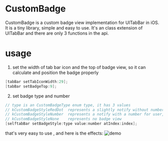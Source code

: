 # CustomBadge

CustomBadge is a custom badge view implementation for UITabBar in iOS. It is a tiny library, simple and easy to use. It's an class extension of UITabBar and there are only 3 functions in the api.

# usage 

1. set the width of tab bar icon and the top of badge view, so it can calculate and position the badge properly
```Objective-c
[tabBar setTabIconWidth:29];
[tabBar setBadgeTop:9];
```

2. set badge type and number 
```Objective-c
// type is an CustomBadgeType enum type, it has 3 values
// kCustomBadgeStyleRedDot  represents a slightly notify without number for user
// kCustomBadgeStyleNumber  represents a notify with a number for user, and the badge will adjust its width automatically and show '...' when  the number is larger than 99
// kCustomBadgeStyleNone    represents no badge view
[selftabBar setBadgeStyle:type value:number atIndex:index];
```

that's very easy to use , and here is the effects:
![demo](https://github.com/MRsummer/CustomBadge/blob/master/demo.gif)

